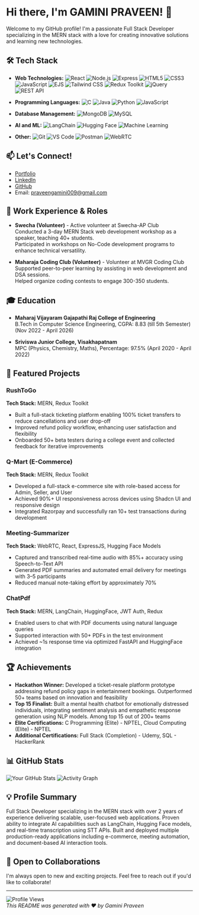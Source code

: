 # Hi there, I'm GAMINI PRAVEEN! 👋

Welcome to my GitHub profile! I'm a passionate Full Stack Developer specializing in the MERN stack with a love for creating innovative solutions and learning new technologies.

## 🛠️ Tech Stack

- **Web Technologies:**
 ![React](https://img.shields.io/badge/-React-61DAFB?style=flat&logo=react&logoColor=white)
![Node.js](https://img.shields.io/badge/-Node.js-339933?style=flat&logo=node.js&logoColor=white)
![Express](https://img.shields.io/badge/-Express-000000?style=flat&logo=express&logoColor=white)
![HTML5](https://img.shields.io/badge/-HTML5-E34F26?style=flat&logo=html5&logoColor=white)
![CSS3](https://img.shields.io/badge/-CSS3-1572B6?style=flat&logo=css3&logoColor=white)
![JavaScript](https://img.shields.io/badge/-JavaScript-F7DF1E?style=flat&logo=javascript&logoColor=black)
![EJS](https://img.shields.io/badge/-EJS-4F5B93?style=flat&logo=ejs&logoColor=white)
![Tailwind CSS](https://img.shields.io/badge/-Tailwind%20CSS-06B6D4?style=flat&logo=tailwind-css&logoColor=white)
![Redux Toolkit](https://img.shields.io/badge/-Redux%20Toolkit-764ABC?style=flat&logo=redux&logoColor=white)
![jQuery](https://img.shields.io/badge/-jQuery-0769AD?style=flat&logo=jquery&logoColor=white)
![REST API](https://img.shields.io/badge/-REST%20API-FF6C37?style=flat&logo=api&logoColor=white)
  

- **Programming Languages:**
  ![C](https://img.shields.io/badge/-C-A8B9CC?style=flat&logo=c&logoColor=black)
  ![Java](https://img.shields.io/badge/-Java-007396?style=flat&logo=java&logoColor=white)
  ![Python](https://img.shields.io/badge/-Python-3776AB?style=flat&logo=python&logoColor=white)
  ![JavaScript](https://img.shields.io/badge/-JavaScript-F7DF1E?style=flat&logo=javascript&logoColor=black)

- **Database Management:**
  ![MongoDB](https://img.shields.io/badge/-MongoDB-47A248?style=flat&logo=mongodb&logoColor=white)
  ![MySQL](https://img.shields.io/badge/-MySQL-4479A1?style=flat&logo=mysql&logoColor=white)

- **AI and ML:**
  ![LangChain](https://img.shields.io/badge/-LangChain-1C3C3C?style=flat&logo=chainlink&logoColor=white)
  ![Hugging Face](https://img.shields.io/badge/-Hugging%20Face-FFD21E?style=flat&logo=huggingface&logoColor=black)
  ![Machine Learning](https://img.shields.io/badge/-Machine%20Learning-F5A300?style=flat&logo=python&logoColor=white)

- **Other:**
  ![Git](https://img.shields.io/badge/-Git-F05032?style=flat&logo=git&logoColor=white)
  ![VS Code](https://img.shields.io/badge/-VS%20Code-007ACC?style=flat&logo=visual-studio-code&logoColor=white)
  ![Postman](https://img.shields.io/badge/-Postman-FF6C37?style=flat&logo=postman&logoColor=white)
  ![WebRTC](https://img.shields.io/badge/-WebRTC-333333?style=flat&logo=webrtc&logoColor=white)

## 📫 Let's Connect!

- [Portfolio](https://praveengamini.netlify.app)
- [LinkedIn](https://www.linkedin.com/in/praveen-gamini-3bb729273)
- [GitHub](https://github.com/praveengamini)
- Email: praveengamini009@gmail.com

## 💼 Work Experience & Roles

- **Swecha (Volunteer)** - Active volunteer at Swecha-AP Club  
  Conducted a 3-day MERN Stack web development workshop as a speaker, teaching 40+ students.  
  Participated in workshops on No-Code development programs to enhance technical versatility.
  
- **Maharaja Coding Club (Volunteer)** - Volunteer at MVGR Coding Club  
  Supported peer-to-peer learning by assisting in web development and DSA sessions.  
  Helped organize coding contests to engage 300-350 students.

## 🎓 Education

- **Maharaj Vijayaram Gajapathi Raj College of Engineering**  
  B.Tech in Computer Science Engineering, CGPA: 8.83 (till 5th Semester) (Nov 2022 - April 2026)

- **Sriviswa Junior College, Visakhapatnam**  
  MPC (Physics, Chemistry, Maths), Percentage: 97.5% (April 2020 - April 2022)

## 🚀 Featured Projects

### RushToGo
**Tech Stack:** MERN, Redux Toolkit  
- Built a full-stack ticketing platform enabling 100% ticket transfers to reduce cancellations and user drop-off
- Improved refund policy workflow, enhancing user satisfaction and flexibility  
- Onboarded 50+ beta testers during a college event and collected feedback for iterative improvements

### Q-Mart (E-Commerce)
**Tech Stack:** MERN, Redux Toolkit  
- Developed a full-stack e-commerce site with role-based access for Admin, Seller, and User
- Achieved 90%+ UI responsiveness across devices using Shadcn UI and responsive design
- Integrated Razorpay and successfully ran 10+ test transactions during development

### Meeting-Summarizer
**Tech Stack:** WebRTC, React, ExpressJS, Hugging Face Models  
- Captured and transcribed real-time audio with 85%+ accuracy using Speech-to-Text API
- Generated PDF summaries and automated email delivery for meetings with 3–5 participants
- Reduced manual note-taking effort by approximately 70%

### ChatPdf
**Tech Stack:** MERN, LangChain, HuggingFace, JWT Auth, Redux  
- Enabled users to chat with PDF documents using natural language queries
- Supported interaction with 50+ PDFs in the test environment
- Achieved ~1s response time via optimized FastAPI and HuggingFace integration

## 🏆 Achievements

- **Hackathon Winner:** Developed a ticket-resale platform prototype addressing refund policy gaps in entertainment bookings. Outperformed 50+ teams based on innovation and feasibility
- **Top 15 Finalist:** Built a mental health chatbot for emotionally distressed individuals, integrating sentiment analysis and empathetic response generation using NLP models. Among top 15 out of 200+ teams
- **Elite Certifications:** C Programming (Elite) - NPTEL, Cloud Computing (Elite) - NPTEL
- **Additional Certifications:** Full Stack (Completion) - Udemy, SQL - HackerRank

## 📊 GitHub Stats

![Your GitHub Stats](https://github-readme-stats.vercel.app/api?username=praveengamini&show_icons=true&theme=dark)
![Activity Graph](https://github-profile-summary-cards.vercel.app/api/cards/most-commit-language?username=praveengamini&theme=dark)  

## 💡 Profile Summary

Full Stack Developer specializing in the MERN stack with over 2 years of experience delivering scalable, user-focused web applications. Proven ability to integrate AI capabilities such as LangChain, Hugging Face models, and real-time transcription using STT APIs. Built and deployed multiple production-ready applications including e-commerce, meeting automation, and document-based AI interaction tools.

## 📅 Open to Collaborations

I'm always open to new and exciting projects. Feel free to reach out if you'd like to collaborate!

---
![Profile Views](https://komarev.com/ghpvc/?username=praveengamini)  
*This README was generated with ❤️ by Gamini Praveen*
